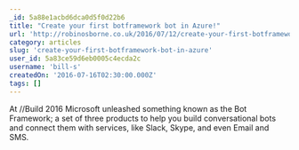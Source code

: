 ```yaml
---
_id: 5a88e1acbd6dca0d5f0d22b6
title: "Create your first botframework bot in Azure!"
url: 'http://robinosborne.co.uk/2016/07/12/create-your-first-botframework-bot-in-azure/'
category: articles
slug: 'create-your-first-botframework-bot-in-azure'
user_id: 5a83ce59d6eb0005c4ecda2c
username: 'bill-s'
createdOn: '2016-07-16T02:30:00.000Z'
tags: []
---
```


At //Build 2016 Microsoft unleashed something known as the Bot Framework; a set of three products to help you build conversational bots and connect them with services, like Slack, Skype, and even Email and SMS.
